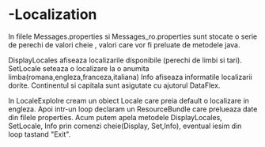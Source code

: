 # -Localization

In filele Messages.properties si Messages_ro.properties sunt stocate
o serie de perechi de valori cheie , valori care vor fi preluate de
metodele java.

DisplayLocales afiseaza localizarile disponibile (perechi de limbi si tari).
SetLocale seteaza o localizare la o anumita limba(romana,engleza,franceza,italiana)
Info afiseaza informatile localizarii dorite. Continentul si capitala sunt
asigutate cu ajutorul DataFlex.

In LocaleExplolre cream un obiect Locale care preia default o localizare in engleza.
Apoi intr-un loop declaram un ResourceBundle care prelueaza date din filele properties.
Acum putem apela metodele DisplayLocales, SetLocale, Info prin comenzi cheie(Display,
Set,Info), eventual iesim din loop tastand "Exit".

